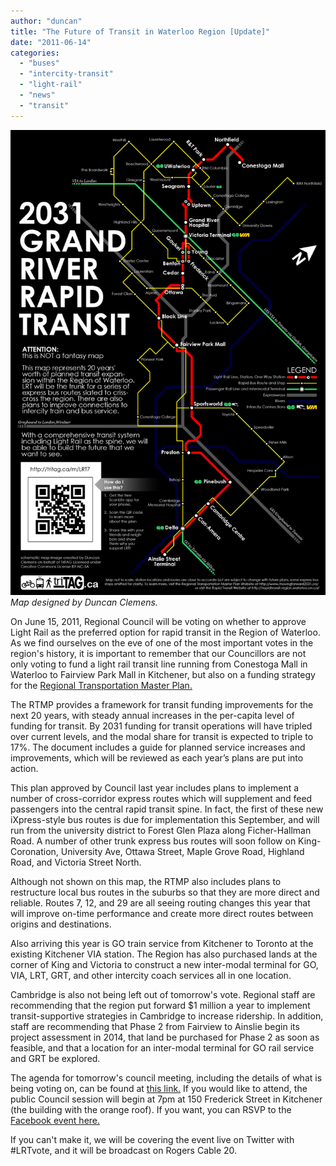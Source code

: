 ```yaml
---
author: "duncan"
title: "The Future of Transit in Waterloo Region [Update]"
date: "2011-06-14"
categories: 
  - "buses"
  - "intercity-transit"
  - "light-rail"
  - "news"
  - "transit"
---
```


[![](/images/2031GRRTweb.png "Grand River Rapid Transit 2031")](/images/2031GRRTweb.png)
*Map designed by Duncan Clemens.*

On June 15, 2011, Regional Council will be voting on whether to approve Light Rail as the preferred option for rapid transit in the Region of Waterloo. As we find ourselves on the eve of one of the most important votes in the region's history, it is important to remember that our Councillors are not only voting to fund a light rail transit line running from Conestoga Mall in Waterloo to Fairview Park Mall in Kitchener, but also on a funding strategy for the [Regional Transportation Master Plan.](https://www.movingforward2031.ca/)

The RTMP provides a framework for transit funding improvements for the next 20 years, with steady annual increases in the per-capita level of funding for transit. By 2031 funding for transit operations will have tripled over current levels, and the modal share for transit is expected to triple to 17%. The document includes a guide for planned service increases and improvements, which will be reviewed as each year’s plans are put into action.

This plan approved by Council last year includes plans to implement a number of cross-corridor express routes which will supplement and feed passengers into the central rapid transit spine. In fact, the first of these new iXpress-style bus routes is due for implementation this September, and will run from the university district to Forest Glen Plaza along Ficher-Hallman Road. A number of other trunk express bus routes will soon follow on King-Coronation, University Ave, Ottawa Street, Maple Grove Road, Highland Road, and Victoria Street North.

Although not shown on this map, the RTMP also includes plans to restructure local bus routes in the suburbs so that they are more direct and reliable. Routes 7, 12, and 29 are all seeing routing changes this year that will improve on-time performance and create more direct routes between origins and destinations.

Also arriving this year is GO train service from Kitchener to Toronto at the existing Kitchener VIA station. The Region has also purchased lands at the corner of King and Victoria to construct a new inter-modal terminal for GO, VIA, LRT, GRT, and other intercity coach services all in one location.

Cambridge is also not being left out of tomorrow's vote. Regional staff are recommending that the region put forward $1 million a year to implement transit-supportive strategies in Cambridge to increase ridership. In addition, staff are recommending that Phase 2 from Fairview to Ainslie begin its project assessment in 2014, that land be purchased for Phase 2 as soon as feasible, and that a location for an inter-modal terminal for GO rail service and GRT be explored.

The agenda for tomorrow's council meeting, including the details of what is being voting on, can be found at [this link.](https://www.regionofwaterloo.ca/en/regionalGovernment/resources/CA2011-0615.pdf) If you would like to attend, the public Council session will begin at 7pm at 150 Frederick Street in Kitchener (the building with the orange roof). If you want, you can RSVP to the [Facebook event here.](https://www.facebook.com/event.php?eid=205249586185888)

If you can't make it, we will be covering the event live on Twitter with #LRTvote, and it will be broadcast on Rogers Cable 20.

